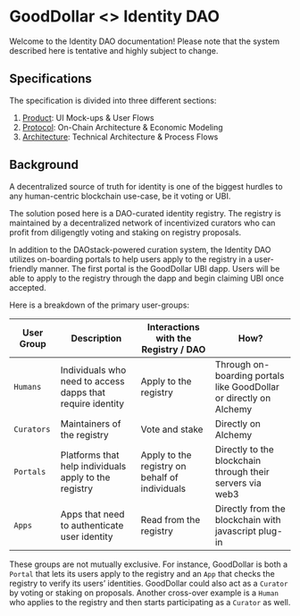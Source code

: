 # GoodDollar <> Identity DAO

Welcome to the Identity DAO documentation! Please note that the system described here is tentative and highly subject to change.

## Specifications

The specification is divided into three different sections:

1. [Product](./docs/product.md): UI Mock-ups & User Flows  
2. [Protocol](./docs/protocol.md): On-Chain Architecture & Economic Modeling  
3. [Architecture](./docs/architecture.md): Technical Architecture & Process Flows  

## Background 

A decentralized source of truth for identity is one of the biggest hurdles to any human-centric blockchain use-case, be it voting or UBI.

The solution posed here is a DAO-curated identity registry. The registry is maintained by a decentralized network of incentivized curators who can profit from diligengtly voting and staking on registry proposals.

In addition to the DAOstack-powered curation system, the Identity DAO utilizes on-boarding portals to help users apply to the registry in a user-friendly manner. The first portal is the GoodDollar UBI dapp. Users will be able to apply to the registry through the dapp and begin claiming UBI once accepted.

Here is a breakdown of the primary user-groups:

| User Group | Description | Interactions with the Registry / DAO | How? |
|-|-|-|-|
| `Humans` | Individuals who need to access dapps that require identity | Apply to the registry | Through on-boarding portals like GoodDollar or directly on Alchemy |
| `Curators` | Maintainers of the registry |  Vote and stake | Directly on Alchemy |
| `Portals` | Platforms that help individuals apply to the registry | Apply to the registry on behalf of individuals | Directly to the blockchain through their servers via web3 |  
| `Apps` | Apps that need to authenticate user identity | Read from the registry | Directly from the blockchain with javascript plug-in |

These groups are not mutually exclusive. For instance, GoodDollar is both a `Portal` that lets its users apply to the registry and an `App` that checks the registry to verify its users’ identities. GoodDollar could also act as a `Curator` by voting or staking on proposals. Another cross-over example is a `Human` who applies to the registry and then starts participating as a `Curator` as well.
